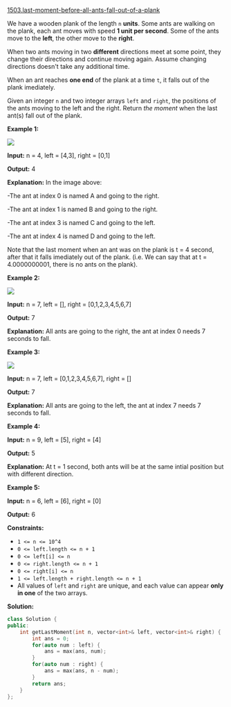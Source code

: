 [1503.last-moment-before-all-ants-fall-out-of-a-plank](https://leetcode.com/problems/last-moment-before-all-ants-fall-out-of-a-plank/)  

We have a wooden plank of the length `n` **units**. Some ants are walking on the plank, each ant moves with speed **1 unit per second**. Some of the ants move to the **left**, the other move to the **right**.

When two ants moving in two **different** directions meet at some point, they change their directions and continue moving again. Assume changing directions doesn't take any additional time.

When an ant reaches **one end** of the plank at a time `t`, it falls out of the plank imediately.

Given an integer `n` and two integer arrays `left` and `right`, the positions of the ants moving to the left and the right. Return _the moment_ when the last ant(s) fall out of the plank.

**Example 1:**

![](https://assets.leetcode.com/uploads/2020/06/17/ants.jpg)

  
**Input:** n = 4, left = \[4,3\], right = \[0,1\]
  
**Output:** 4
  
**Explanation:** In the image above:
  
-The ant at index 0 is named A and going to the right.
  
-The ant at index 1 is named B and going to the right.
  
-The ant at index 3 is named C and going to the left.
  
-The ant at index 4 is named D and going to the left.
  
Note that the last moment when an ant was on the plank is t = 4 second, after that it falls imediately out of the plank. (i.e. We can say that at t = 4.0000000001, there is no ants on the plank).
  

**Example 2:**

![](https://assets.leetcode.com/uploads/2020/06/17/ants2.jpg)

  
**Input:** n = 7, left = \[\], right = \[0,1,2,3,4,5,6,7\]
  
**Output:** 7
  
**Explanation:** All ants are going to the right, the ant at index 0 needs 7 seconds to fall.
  

**Example 3:**

![](https://assets.leetcode.com/uploads/2020/06/17/ants3.jpg)

  
**Input:** n = 7, left = \[0,1,2,3,4,5,6,7\], right = \[\]
  
**Output:** 7
  
**Explanation:** All ants are going to the left, the ant at index 7 needs 7 seconds to fall.
  

**Example 4:**

  
**Input:** n = 9, left = \[5\], right = \[4\]
  
**Output:** 5
  
**Explanation:** At t = 1 second, both ants will be at the same intial position but with different direction.
  

**Example 5:**

  
**Input:** n = 6, left = \[6\], right = \[0\]
  
**Output:** 6
  

**Constraints:**

*   `1 <= n <= 10^4`
*   `0 <= left.length <= n + 1`
*   `0 <= left[i] <= n`
*   `0 <= right.length <= n + 1`
*   `0 <= right[i] <= n`
*   `1 <= left.length + right.length <= n + 1`
*   All values of `left` and `right` are unique, and each value can appear **only in one** of the two arrays.  



**Solution:**  

```cpp
class Solution {
public:
    int getLastMoment(int n, vector<int>& left, vector<int>& right) {
        int ans = 0;
        for(auto num : left) {
            ans = max(ans, num);
        }
        for(auto num : right) {
            ans = max(ans, n - num);
        }
        return ans;
    }
};
```
      